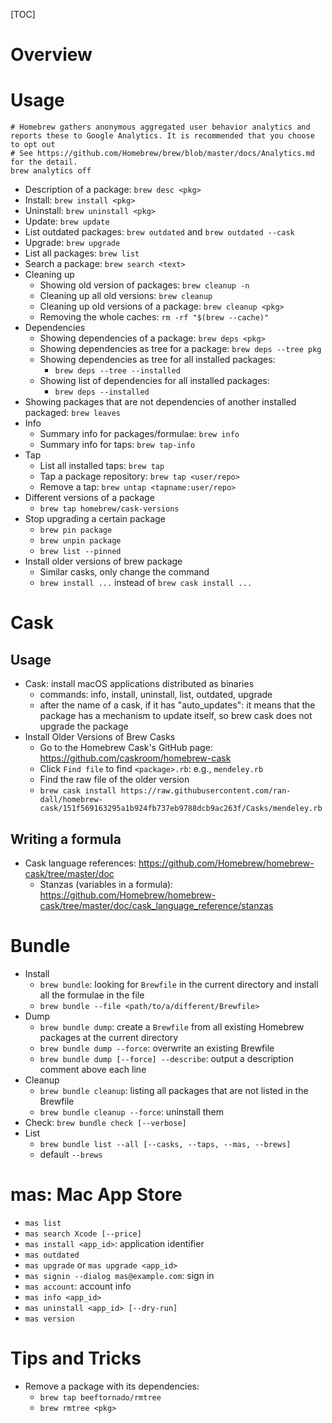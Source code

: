 [TOC]

# Overview

# Usage

```
# Homebrew gathers anonymous aggregated user behavior analytics and reports these to Google Analytics. It is recommended that you choose to opt out
# See https://github.com/Homebrew/brew/blob/master/docs/Analytics.md for the detail.
brew analytics off
```

- Description of a package: `brew desc <pkg>`
- Install: `brew install <pkg>`
- Uninstall: `brew uninstall <pkg>`
- Update: `brew update`
- List outdated packages: `brew outdated` and `brew outdated --cask`
- Upgrade: `brew upgrade`
- List all packages: `brew list`
- Search a package: `brew search <text>`
- Cleaning up
    + Showing old version of packages: `brew cleanup -n`
    + Cleaning up all old versions: `brew cleanup`
    + Cleaning up old versions of a package: `brew cleanup <pkg>`
    + Removing the whole caches: `rm -rf "$(brew --cache)"`
- Dependencies
    + Showing dependencies of a package: `brew deps <pkg>`
    + Showing dependencies as tree for a package: `brew deps --tree pkg`
    + Showing dependencies as tree for all installed packages:
        * `brew deps --tree --installed`
    + Showing list of dependencies for all installed packages:
        * `brew deps --installed`
- Showing packages that are not dependencies of another installed
  packaged: `brew leaves`
- Info
    + Summary info for packages/formulae: `brew info`
    + Summary info for taps: `brew tap-info`
- Tap
    + List all installed taps: `brew tap`
    + Tap a package repository: `brew tap <user/repo>`
    + Remove a tap: `brew untap <tapname:user/repo>`
- Different versions of a package
    + `brew tap homebrew/cask-versions`
- Stop upgrading a certain package
    + `brew pin package`
    + `brew unpin package`
    + `brew list --pinned`
- Install older versions of brew package
    + Similar casks, only change the command
    + `brew install ...` instead of `brew cask install ...`

# Cask

## Usage ##

- Cask: install macOS applications distributed as binaries
    + commands: info, install, uninstall, list, outdated, upgrade
    + after the name of a cask, if it has "auto_updates": it means that
      the package has a mechanism to update itself, so brew cask does
      not upgrade the package
- Install Older Versions of Brew Casks
    + Go to the Homebrew Cask's GitHub page: https://github.com/caskroom/homebrew-cask
    + Click `Find file` to find `<package>.rb`: e.g., `mendeley.rb`
    + Find the raw file of the older version
    + `brew cask install https://raw.githubusercontent.com/ran-dall/homebrew-cask/151f569163295a1b924fb737eb9788dcb9ac263f/Casks/mendeley.rb`

## Writing a formula ##

- Cask language references: https://github.com/Homebrew/homebrew-cask/tree/master/doc
    + Stanzas (variables in a formula): https://github.com/Homebrew/homebrew-cask/tree/master/doc/cask_language_reference/stanzas

# Bundle

+ Install
    * `brew bundle`: looking for `Brewfile` in the current directory
      and install all the formulae in the file
    * `brew bundle --file <path/to/a/different/Brewfile>`
+ Dump
    * `brew bundle dump`: create a `Brewfile` from all existing
      Homebrew packages at the current directory
    * `brew bundle dump --force`: overwrite an existing Brewfile
    * `brew bundle dump [--force] --describe`: output a description
      comment above each line
+ Cleanup
    * `brew bundle cleanup`: listing all packages that are not
      listed in the Brewfile
    * `brew bundle cleanup --force`: uninstall them
+ Check: `brew bundle check [--verbose]`
+ List
    * `brew bundle list --all [--casks, --taps, --mas, --brews]`
    * default `--brews`


# mas: Mac App Store

- `mas list`
- `mas search Xcode [--price]`
- `mas install <app_id>`: application identifier
- `mas outdated`
- `mas upgrade` or `mas upgrade <app_id>`
- `mas signin --dialog mas@example.com`: sign in
- `mas account`: account info
- `mas info <app_id>`
- `mas uninstall <app_id> [--dry-run]`
- `mas version`


# Tips and Tricks #

- Remove a package with its dependencies:
    + `brew tap beeftornado/rmtree`
    + `brew rmtree <pkg>`
